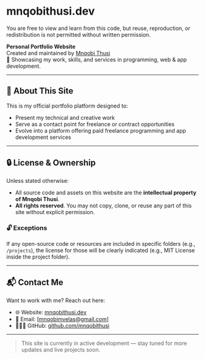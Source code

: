 # mnqobithusi.dev

You are free to view and learn from this code, but reuse, reproduction, or redistribution is not permitted without written permission.

**Personal Portfolio Website**  
Created and maintained by [Mnqobi Thusi](https://mnqobithusi.dev)  
🚀 Showcasing my work, skills, and services in programming, web & app development.

---

## 🧠 About This Site

This is my official portfolio platform designed to:

- Present my technical and creative work
- Serve as a contact point for freelance or contract opportunities
- Evolve into a platform offering paid freelance programming and app development services

---

## 🔒 License & Ownership

Unless stated otherwise:

- All source code and assets on this website are the **intellectual property of Mnqobi Thusi**.
- **All rights reserved**. You may not copy, clone, or reuse any part of this site without explicit permission.

### 🔓 Exceptions

If any open-source code or resources are included in specific folders (e.g., `/projects`), the license for those will be clearly indicated (e.g., MIT License inside the project folder).

---

## 📬 Contact Me

Want to work with me? Reach out here:

- 🌐 Website: [mnqobithusi.dev](https://mnqobithusi.dev)
- 📧 Email: [mnqobimvelas@gmail.com]
- 🧑🏾‍💻 GitHub: [github.com/mnqobithusi](https://github.com/mnqobithusi)

---

> This site is currently in active development — stay tuned for more updates and live projects soon.
